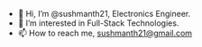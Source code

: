 - 👋 Hi, I’m @sushmanth21, Electronics Engineer.
- 👀 I’m interested in Full-Stack Technologies.
- 📫 How to reach me, sushmanth21@gmail.com

<!---
sushmanth21/sushmanth21 is a ✨ special ✨ repository because its `README.md` (this file) appears on your GitHub profile.
You can click the Preview link to take a look at your changes.
--->
